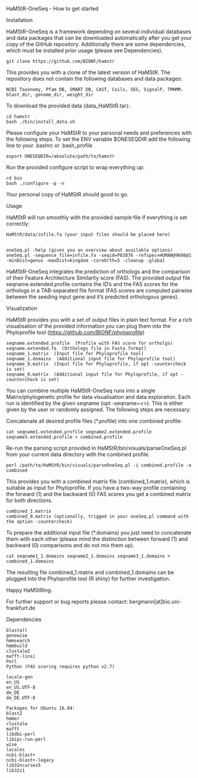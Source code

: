 HaMStR-OneSeq - How to get started

Installation

HaMStR-OneSeq is a framework depending on several individual databases and data packages that can be downloaded automatically after you get your copy of the GitHub repository. Additionally there are some dependencies, which must be installed prior usage (please see Dependencies).

    git clone https://github.com/BIONF/hamstr

This provides you with a clone of the latest version of HaMStR. The repository does not contain the following databases and data packages:

    NCBI Taxonomy, Pfam DB, SMART DB, CAST, Coils, SEG, SignalP, TMHMM.
    blast_dir, genome_dir, weight_dir

To download the provided data (data_HaMStR.tar):

    cd hamstr
    bash ./bin/install_data.sh

Please configure your HaMStR to your personal needs and preferences with the following steps.
To set the ENV variable $ONESEQDIR add the following line to your .bashrc or .bash_profile

    export ONESEQDIR=/absolute/path/to/hamstr


Run the provided configure script to wrap everything up:

    cd bin
    bash ./configure -p -n

Your personal copy of HaMStR should good to go.

Usage

HaMStR will run smoothly with the provided sample file if everything is set correctly:

    HaMStR/data/infile.fa (your input files should be placed here)


    oneSeq.pl -help (gives you an overview about available options)
    oneSeq.pl -sequence_file=infile.fa -seqid=P83876 -refspec=HUMAN@9606@1 -minDist=genus -maxDist=kingdom -coreOrth=5 -cleanup -global

HaMStR-OneSeq integrates the prediction of orthologs and the comparison of their Feature Architecture Similarity score (FAS). The provided output file seqname.extended.profile contains the ID’s and the FAS scores for the orthologs in a TAB-separated file format (FAS scores are computed pairwise between the seeding input gene and it’s predicted orthologous genes). 


Visualization

HaMStR provides you with a set of output files in plain text format. For a rich visualisation of the provided information you can plug them into the Phyloprofile tool (https://github.com/BIONF/phyloprofile)

    seqname.extended.profile  (Profile with FAS score for ortholgs)
    seqname.extended.fa  (Orthologs file in Fasta format)
    seqname_1.matrix  (Input file for Phyloprofile tool)
    seqname_1.domains  (Additional input file for Phyloprofile tool)
    seqname_0.matrix  (Input file for Phyloprofile, if opt -countercheck is set)
    seqname_0.matrix  (Additional input file for Phyloprofile, if opt -countercheck is set)


You can combine multiple HaMStR-OneSeq runs into a single Matrix/phylogenetic profile for data visualisation and data exploration. Each run is identified by the given seqname (opt -seqname=<>). This is either given by the user or randomly assigned. The following steps are necessary:

Concatenate all desired profile files (*.profile) into one combined profile:

    cat seqname1.extended.profile seqname2.extended.profile seqname3.extended.profile > combined.profile

Re-run the parsing script provided in HaMStR/bin/visuals/parseOneSeq.pl from your current data directory with the combined profile.

    perl /path/to/HaMStR/bin/visuals/parseOneSeq.pl -i combined.profile -o combined

This provides you with a combined matrix file (combined_1.matrix), which is suitable as input for Phyloprofile. If you have a two-way profile containing the forward (1) and the backward (0) FAS scores you get a combined matrix for both directions.

    combined_1.matrix
    combined_0.matrix (optionally, trigged in your oneSeq.pl command with the option -countercheck)


To prepare the additional input file (*.domains) you just need to concatenate them with each other (please mind the distinction between forward (1) and backward (0) comparisons and do not mix them up).

    cat seqname1_1.domains seqname2_1.domains seqname3_1.domains > combined_1.domains

The resulting file combined_1.matrix and combined_1.domains can be plugged into the Phyloprofile tool (R shiny) for further investigation.


Happy HaMStRing.

For further support or bug reports please contact: bergmann[at]bio.uni-frankfurt.de


Dependencies

    blastall
    genewise
    hmmsearch
    hmmbuild
    clustalw2
    mafft-linsi
    Perl
    Python (FAS scoring requires python v2.7)
    
    locale-gen
    en_US
    en_US.UTF-8
    de_DE
    de_DE.UTF-8
    
    Packages for Ubuntu 16.04:
    blast2
    hmmer
    clustalw
    mafft
    libdbi-perl
    libipc-run-perl
    wise
    locales
    ncbi-blast+
    ncbi-blast+-legacy
    lib32ncurses5
    lib32z1




